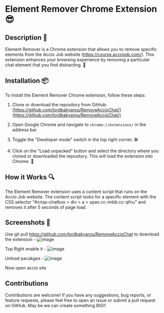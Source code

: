 # Element Remover Chrome Extension 😎

## Description 🚀

Element Remover is a Chrome extension that allows you to remove specific elements from the Accio Job website (https://course.acciojob.com/). This extension enhances your browsing experience by removing a particular chat element that you find distracting. 🙌

## Installation 📦

To install the Element Remover Chrome extension, follow these steps:

1. Clone or download the repository from GitHub: [https://github.com/lordbakyarou/RemoveAccioChat/](https://github.com/lordbakyarou/RemoveAccioChat/)

2. Open Google Chrome and navigate to `chrome://extensions/` in the address bar.

3. Toggle the "Developer mode" switch in the top right corner. 🛠️

4. Click on the "Load unpacked" button and select the directory where you cloned or downloaded the repository. This will load the extension into Chrome. 🚀

## How it Works 🔍

The Element Remover extension uses a content script that runs on the Accio Job website. The content script looks for a specific element with the CSS selector "#crisp-chatbox > div > a > span.cc-imbb.cc-qfnu" and removes it after 5 seconds of page load.

## Screenshots 📸
Use git pull https://github.com/lordbakyarou/RemoveAccioChat to download the extension - 
![image](https://github.com/lordbakyarou/RemoveAccioChat/assets/70631103/83a8de35-6447-48b1-aaba-bdcb9bce760c)

Top Right enable it - 
![image](https://github.com/lordbakyarou/RemoveAccioChat/assets/70631103/74d99e0a-9b19-4887-a1cf-93eff957eb56)

Unload pacakges - 
![image](https://github.com/lordbakyarou/RemoveAccioChat/assets/70631103/653b740b-255e-4139-a2ca-bc5bf66a3ca2)

Now open accio site


## Contributions

Contributions are welcome! If you have any suggestions, bug reports, or feature requests, please feel free to open an issue or submit a pull request on GitHub.
May be we can create something BIG!!
